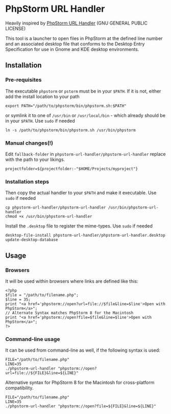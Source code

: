 
# PhpStorm URL Handler
Heavily inspired by [PhpStorm URL Handler](https://github.com/sanduhrs/phpstorm-url-handler) (GNU GENERAL PUBLIC LICENSE)

This tool is a launcher to open files in PhpStorm at the defined line
number and an associated desktop file that conforms to the Desktop Entry
Specification for use in Gnome and KDE desktop environments.

## Installation
### Pre-requisites
The executable `phpstorm` or `pstorm` must be in your `$PATH`.
If it is not, either add the install location to your path

    export PATH="/path/to/phpstorm/bin/phpstorm.sh:$PATH"

or symlink it to one of `/usr/bin` or `/usr/local/bin` - which already should be in your `$PATH`.
Use `sudo` if needed

    ln -s /path/to/phpstorm/bin/phpstorm.sh /usr/bin/phpstorm

### Manual changes(!)
Edit `fallback-folder` in `phpstorm-url-handler/phpstorm-url-handler` replace with the path to your likings.
```
projectfolder=${projectfolder:-"$HOME/Projects/myproject"}
```  

### Installation steps
Then copy the actual handler to your `$PATH` and make it executable.
Use `sudo` if needed

    cp phpstorm-url-handler/phpstorm-url-handler /usr/bin/phpstorm-url-handler
    chmod +x /usr/bin/phpstorm-url-handler

Install the `.desktop` file to register the mime-types.
Use `sudo` if needed

    desktop-file-install phpstorm-url-handler/phpstorm-url-handler.desktop
    update-desktop-database

## Usage
### Browsers
It will be used within browsers where links are defined like this:

    <?php
    $file = "/path/to/filename.php";
    $line = 35;
    print "<a href='phpstorm://open?url=file://$file&line=$line'>Open with PhpStorm</a>";
    // Alternate Syntax matches PhpStorm 8 for the Macintosh
    print "<a href='phpstorm://open?file=$file&line=$line'>Open with PhpStorm</a>";
    ?>

### Command-line usage
It can be used from command-line as well, if the following syntax is used:
```
FILE="/path/to/filename.php"
LINE=35
./phpstorm-url-handler "phpstorm://open?url=file://${FILE}&line=${LINE}"
```

Alternative syntax for PhpStorm 8 for the Macintosh for cross-platform compatibility.

    FILE="/path/to/filename.php"
    LINE=35
    ./phpstorm-url-handler "phpstorm://open?file=${FILE}&line=${LINE}"

